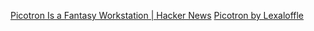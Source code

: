 
[Picotron Is a Fantasy Workstation | Hacker News](https://news.ycombinator.com/item?id=39786984)
[Picotron by Lexaloffle](https://www.lexaloffle.com/picotron.php)
